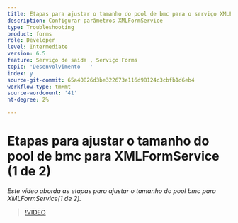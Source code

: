 ```yaml
---
title: Etapas para ajustar o tamanho do pool de bmc para o serviço XMLForm (1 de 2)
description: Configurar parâmetros XMLFormService
type: Troubleshooting
product: forms
role: Developer
level: Intermediate
version: 6.5
feature: Serviço de saída , Serviço Forms
topic: 'Desenvolvimento   '
index: y
source-git-commit: 65a40826d3be322673e116d98124c3cbfb1d6eb4
workflow-type: tm+mt
source-wordcount: '41'
ht-degree: 2%

---
```


# Etapas para ajustar o tamanho do pool de bmc para XMLFormService (1 de 2)

*Este vídeo aborda as etapas para ajustar o tamanho do pool bmc para XMLFormService(1 de 2).*

>[!VIDEO](https://video.tv.adobe.com/v/335552?quality=9&learn=on)
